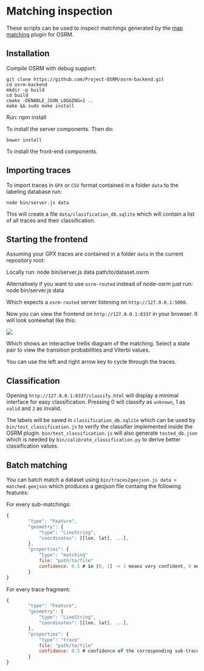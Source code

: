 # Matching inspection

These scripts can be used to inspect matchings generated by the [map matching](https://github.com/Project-OSRM/osrm-backend/tree/feature/matching) plugin for OSRM.

## Installation

Compile OSRM with debug support:

```
git clone https://github.com/Project-OSRM/osrm-backend.git
cd osrm-backend
mkdir -p build
cd build
cmake -DENABLE_JSON_LOGGING=1 .. 
make && sudo make install
```

Run:
    npm install

To install the server components. Then do:

    bower install

To install the front-end components.

## Importing traces

To import traces in ```GPX``` or ```CSV``` format contained in a folder ```data``` to the labeling database run:

	node bin/server.js data

This will create a file ```data/clasification_db.sqlite``` which will contain a list of all traces and their classification.

## Starting the frontend

Assuming your GPX traces are contained in a folder ```data``` in the current repository root:

Locally run:
	node bin/server.js data path/to/dataset.osrm

Alternatively if you want to use ```osrm-routed``` instead of node-osrm just run:
	node bin/server.js data

Which expects a ```osrm-routed``` server listening on ```http://127.0.0.1:5000```.

Now you can view the frontend on ```http://127.0.0.1:8337``` in your browser. It will look somewhat like this:

![](http://i.imgur.com/XvMjiVC.png)

Which shows an interactive trellis diagram of the matching. Select a state pair to view the transition probabilities
and Viterbi values.

You can use the left and right arrow key to cycle through the traces.

## Classification

Opening ```http://127.0.0.1:8337/classify.html``` will display a minimal interface for easy classification.
Pressing 0 will classify as ```unknown```, 1 as ```valid``` and ```2``` as invalid.

The labels will be saved in ```classification_db.sqlite``` which can be used by ```bin/test_classification.js``` to verify the classifier
implemented inside the OSRM plugin.
```bin/test_classification.js``` will also generate ```tested_db.json``` which is needed by ```bin/calibrate_classification.py``` to derive better classification values.

## Batch matching

You can batch match a dataset using ```bin/traces2geojson.js data > matched.geojson``` which produces a geojson file containg the following features:

For every sub-matchings:
```js
{
        "type": "Feature",
        "geometry": {
            "type": "LineString",
            "coordinates": [[lon, lat], ...],
        },
        "properties": {
            "type": "matching"
            file: "path/to/file"
            confidence: 0.5 # in [0, 1] -> 1 means very confident, 0 means no confidence
        }
}
```

For every trace fragment:
```js
{
        "type": "Feature",
        "geometry": {
            "type": "LineString",
            "coordinates": [[lon, lat], ...],
        },
        "properties": {
            "type": "trace"
            file: "path/to/file"
            confidence: 0.5 # confidence of the corresponding sub-trace
        }
}
```
